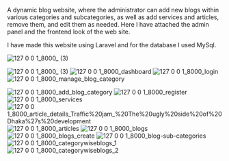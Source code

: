 
A dynamic blog website, where the administrator can add new blogs within various categories and subcategories, as well as add services and articles, remove them, and edit them as needed. Here I have attached the admin panel and the frontend look of the web site.

I have made this website using Laravel and for the database I used MySql.

![127 0 0 1_8000_ (3)](https://user-images.githubusercontent.com/68608387/191069715-02fa7e73-add2-4209-9475-bba3bc5e1338.png)

![127 0 0 1_8000_ (3)](https://user-images.githubusercontent.com/68608387/191069715-02fa7e73-add2-4209-9475-bba3bc5e1338.png)
![127 0 0 1_8000_dashboard](https://user-images.githubusercontent.com/68608387/191070750-4253f392-d565-4c83-96ee-4933ad230538.png)
![127 0 0 1_8000_login](https://user-images.githubusercontent.com/68608387/191070762-a2591b56-6945-40b5-981a-3ea82a0d132d.png)
![127 0 0 1_8000_manage_blog_category](https://user-images.githubusercontent.com/68608387/191070769-98a041a0-c70b-42eb-844b-980c983c655e.png)

![127 0 0 1_8000_add_blog_category](https://user-images.githubusercontent.com/68608387/191070580-ffe5e9dc-232c-4ba6-8253-5a00b671acb7.png)
![127 0 0 1_8000_register](https://user-images.githubusercontent.com/68608387/191070604-b92f1706-f759-444c-a0ee-f9d737c21c3d.png)
![127 0 0 1_8000_services](https://user-images.githubusercontent.com/68608387/191070610-8132276d-057e-467f-bbbd-d7dff7eaf21e.png)
![127 0 0 1_8000_article_details_Traffic%20jam_%20The%20ugly%20side%20of%20Dhaka%27s%20development](https://user-images.githubusercontent.com/68608387/191070617-4b8fe2b4-d28a-45aa-b8c9-5eef8ca81d7f.png)
![127 0 0 1_8000_articles](https://user-images.githubusercontent.com/68608387/191070644-ea75ad82-2751-40b6-bd5c-ef780b4f29f3.png)
![127 0 0 1_8000_blogs](https://user-images.githubusercontent.com/68608387/191070651-55f94d8b-6ed6-4a5a-8dda-fc43065f0511.png)
![127 0 0 1_8000_blogs_create](https://user-images.githubusercontent.com/68608387/191070670-d8fa62f0-e048-49c3-8627-0f26c58645c8.png)
![127 0 0 1_8000_blog-sub-categories](https://user-images.githubusercontent.com/68608387/191070679-b8bcf1d3-35f2-4125-9277-12ca692b93fc.png)
![127 0 0 1_8000_categorywiseblogs_1](https://user-images.githubusercontent.com/68608387/191070691-98d3d151-15bf-4881-bf78-87c9afa37fd2.png)
![127 0 0 1_8000_categorywiseblogs_2](https://user-images.githubusercontent.com/68608387/191070727-a0be4394-e974-42af-829d-6db0eb4e4e7c.png)
